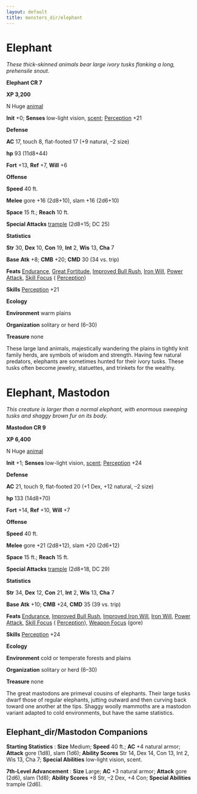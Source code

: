 ```yaml
---
layout: default
title: monsters_dir/elephant
---
```

# Elephant

_These thick-skinned animals bear large ivory tusks flanking a long, prehensile snout._

**Elephant CR 7**

**XP 3,200**

N Huge [animal](creatureTypes#_animal)

**Init** +0; **Senses** low-light vision, [scent](universalMonsterRules#_scent); [Perception](../skills_dir/perception#_perception) +21

**Defense**

**AC** 17, touch 8, flat-footed 17 (+9 natural, –2 size)

**hp** 93 (11d8+44)

**Fort** +13, **Ref** +7, **Will** +6

**Offense**

**Speed** 40 ft.

**Melee** gore +16 (2d8+10), slam +16 (2d6+10)

**Space** 15 ft.; **Reach** 10 ft.

**Special Attacks** [trample](universalMonsterRules#_trample) (2d8+15; DC 25)

**Statistics**

**Str** 30, **Dex** 10, **Con** 19, **Int** 2, **Wis** 13, **Cha** 7

**Base**  **Atk** +8; **CMB** +20; **CMD** 30 (34 vs. trip)

**Feats** [Endurance](../feats#_endurance), [Great Fortitude](../feats#_great-fortitude), [Improved Bull Rush](../feats#_improved-bull-rush), [Iron Will](../feats#_iron-will), [Power Attack](../feats#_power-attack), [Skill Focus](../feats#_skill-focus) ( [Perception](../skills_dir/perception#_perception))

**Skills** [Perception](../skills_dir/perception#_perception) +21

**Ecology**

**Environment** warm plains

**Organization** solitary or herd (6–30)

**Treasure** none

These large land animals, majestically wandering the plains in tightly knit family herds, are symbols of wisdom and strength. Having few natural predators, elephants are sometimes hunted for their ivory tusks. These tusks often become jewelry, statuettes, and trinkets for the wealthy.

# Elephant, Mastodon

_This creature is larger than a normal elephant, with enormous sweeping tusks and shaggy brown fur on its body._

**Mastodon CR 9**

**XP 6,400**

N Huge [animal](creatureTypes#_animal)

**Init** +1; **Senses** low-light vision, [scent](universalMonsterRules#_scent); [Perception](../skills_dir/perception#_perception) +24

**Defense**

**AC** 21, touch 9, flat-footed 20 (+1 Dex, +12 natural, –2 size)

**hp** 133 (14d8+70)

**Fort** +14, **Ref** +10, **Will** +7

**Offense**

**Speed** 40 ft.

**Melee** gore +21 (2d8+12), slam +20 (2d6+12)

**Space** 15 ft.; **Reach** 15 ft.

**Special Attacks** [trample](universalMonsterRules#_trample) (2d8+18, DC 29)

**Statistics**

**Str** 34, **Dex** 12, **Con** 21, **Int** 2, **Wis** 13, **Cha** 7

**Base**  **Atk** +10; **CMB** +24, **CMD** 35 (39 vs. trip)

**Feats** [Endurance](../feats#_endurance), [Improved Bull Rush](../feats#_improved-bull-rush), [Improved Iron Will](../feats#_improved-iron-will), [Iron Will](../feats#_iron-will), [Power Attack](../feats#_power-attack), [Skill Focus](../feats#_skill-focus) ( [Perception](../skills_dir/perception#_perception)), [Weapon Focus](../feats#_weapon-focus) (gore)

**Skills** [Perception](../skills_dir/perception#_perception) +24

**Ecology**

**Environment** cold or temperate forests and plains

**Organization** solitary or herd (6–30)

**Treasure** none

The great mastodons are primeval cousins of elephants. Their large tusks dwarf those of regular elephants, jutting outward and then curving back toward one another at the tips. Shaggy woolly mammoths are a mastodon variant adapted to cold environments, but have the same statistics.

## Elephant_dir/Mastodon Companions

**Starting Statistics** : **Size** Medium; **Speed** 40 ft.; **AC** +4 natural armor; **Attack** gore (1d8), slam (1d6); **Ability Scores** Str 14, Dex 14, Con 13, Int 2, Wis 13, Cha 7; **Special Abilities** low-light vision, scent.

**7th-Level Advancement** : **Size** Large; **AC** +3 natural armor; **Attack** gore (2d6), slam (1d8); **Ability Scores** +8 Str, –2 Dex, +4 Con; **Special Abilities** trample (2d6).

